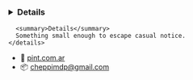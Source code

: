 ### <details>
      <summary>Details</summary>
      Something small enough to escape casual notice.
    </details>

- 💼 [pint.com.ar](https://pint.com.ar/)
- 📦 cheppimdp@gmail.com
